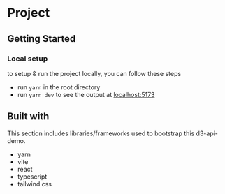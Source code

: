 # Project

## Getting Started

### Local setup

to setup & run the project locally, you can follow these steps

- run `yarn` in the root directory
- run `yarn dev` to see the output at [localhost:5173](http://localhost:5173)

## Built with

This section includes libraries/frameworks used to bootstrap this d3-api-demo.

- yarn
- vite
- react
- typescript
- tailwind css

